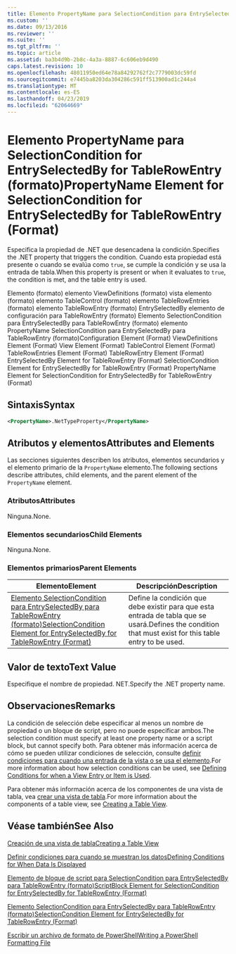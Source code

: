 ```yaml
---
title: Elemento PropertyName para SelectionCondition para EntrySelectedBy para TableRowEntry (formato) | Microsoft Docs
ms.custom: ''
ms.date: 09/13/2016
ms.reviewer: ''
ms.suite: ''
ms.tgt_pltfrm: ''
ms.topic: article
ms.assetid: ba3b4d9b-2b8c-4a3a-8887-6c606eb9d490
caps.latest.revision: 10
ms.openlocfilehash: 48011950ed64e78a84292762f2c7779003dc59fd
ms.sourcegitcommit: e7445ba8203da304286c591ff513900ad1c244a4
ms.translationtype: MT
ms.contentlocale: es-ES
ms.lasthandoff: 04/23/2019
ms.locfileid: "62064669"
---
```

# <a name="propertyname-element-for-selectioncondition-for-entryselectedby-for-tablerowentry-format"></a><span data-ttu-id="1ab28-102">Elemento PropertyName para SelectionCondition for EntrySelectedBy for TableRowEntry (formato)</span><span class="sxs-lookup"><span data-stu-id="1ab28-102">PropertyName Element for SelectionCondition for EntrySelectedBy for TableRowEntry (Format)</span></span>

<span data-ttu-id="1ab28-103">Especifica la propiedad de .NET que desencadena la condición.</span><span class="sxs-lookup"><span data-stu-id="1ab28-103">Specifies the .NET property that triggers the condition.</span></span> <span data-ttu-id="1ab28-104">Cuando esta propiedad está presente o cuando se evalúa como `true`, se cumple la condición y se usa la entrada de tabla.</span><span class="sxs-lookup"><span data-stu-id="1ab28-104">When this property is present or when it evaluates to `true`, the condition is met, and the table entry is used.</span></span>

<span data-ttu-id="1ab28-105">Elemento (formato) elemento ViewDefinitions (formato) vista elemento (formato) elemento TableControl (formato) elemento TableRowEntries (formato) elemento TableRowEntry (formato) EntrySelectedBy elemento de configuración para TableRowEntry (formato) Elemento SelectionCondition para EntrySelectedBy para TableRowEntry (formato) elemento PropertyName SelectionCondition para EntrySelectedBy para TableRowEntry (formato)</span><span class="sxs-lookup"><span data-stu-id="1ab28-105">Configuration Element (Format) ViewDefinitions Element (Format) View Element (Format) TableControl Element (Format) TableRowEntries Element (Format) TableRowEntry Element (Format) EntrySelectedBy Element for TableRowEntry (Format) SelectionCondition Element for EntrySelectedBy for TableRowEntry (Format) PropertyName Element for SelectionCondition for EntrySelectedBy for TableRowEntry (Format)</span></span>

## <a name="syntax"></a><span data-ttu-id="1ab28-106">Sintaxis</span><span class="sxs-lookup"><span data-stu-id="1ab28-106">Syntax</span></span>

```xml
<PropertyName>.NetTypeProperty</PropertyName>
```

## <a name="attributes-and-elements"></a><span data-ttu-id="1ab28-107">Atributos y elementos</span><span class="sxs-lookup"><span data-stu-id="1ab28-107">Attributes and Elements</span></span>

<span data-ttu-id="1ab28-108">Las secciones siguientes describen los atributos, elementos secundarios y el elemento primario de la `PropertyName` elemento.</span><span class="sxs-lookup"><span data-stu-id="1ab28-108">The following sections describe attributes, child elements, and the parent element of the `PropertyName` element.</span></span>

### <a name="attributes"></a><span data-ttu-id="1ab28-109">Atributos</span><span class="sxs-lookup"><span data-stu-id="1ab28-109">Attributes</span></span>

<span data-ttu-id="1ab28-110">Ninguna.</span><span class="sxs-lookup"><span data-stu-id="1ab28-110">None.</span></span>

### <a name="child-elements"></a><span data-ttu-id="1ab28-111">Elementos secundarios</span><span class="sxs-lookup"><span data-stu-id="1ab28-111">Child Elements</span></span>

<span data-ttu-id="1ab28-112">Ninguna.</span><span class="sxs-lookup"><span data-stu-id="1ab28-112">None.</span></span>

### <a name="parent-elements"></a><span data-ttu-id="1ab28-113">Elementos primarios</span><span class="sxs-lookup"><span data-stu-id="1ab28-113">Parent Elements</span></span>

|<span data-ttu-id="1ab28-114">Elemento</span><span class="sxs-lookup"><span data-stu-id="1ab28-114">Element</span></span>|<span data-ttu-id="1ab28-115">Descripción</span><span class="sxs-lookup"><span data-stu-id="1ab28-115">Description</span></span>|
|-------------|-----------------|
|[<span data-ttu-id="1ab28-116">Elemento SelectionCondition para EntrySelectedBy para TableRowEntry (formato)</span><span class="sxs-lookup"><span data-stu-id="1ab28-116">SelectionCondition Element for EntrySelectedBy for TableRowEntry (Format)</span></span>](./selectioncondition-element-for-entryselectedby-for-tablecontrol-format.md)|<span data-ttu-id="1ab28-117">Define la condición que debe existir para que esta entrada de tabla que se usará.</span><span class="sxs-lookup"><span data-stu-id="1ab28-117">Defines the condition that must exist for this table entry to be used.</span></span>|

## <a name="text-value"></a><span data-ttu-id="1ab28-118">Valor de texto</span><span class="sxs-lookup"><span data-stu-id="1ab28-118">Text Value</span></span>

<span data-ttu-id="1ab28-119">Especifique el nombre de propiedad. NET.</span><span class="sxs-lookup"><span data-stu-id="1ab28-119">Specify the .NET property name.</span></span>

## <a name="remarks"></a><span data-ttu-id="1ab28-120">Observaciones</span><span class="sxs-lookup"><span data-stu-id="1ab28-120">Remarks</span></span>

<span data-ttu-id="1ab28-121">La condición de selección debe especificar al menos un nombre de propiedad o un bloque de script, pero no puede especificar ambos.</span><span class="sxs-lookup"><span data-stu-id="1ab28-121">The selection condition must specify at least one property name or a script block, but cannot specify both.</span></span> <span data-ttu-id="1ab28-122">Para obtener más información acerca de cómo se pueden utilizar condiciones de selección, consulte [definir condiciones para cuando una entrada de la vista o se usa el elemento](./defining-conditions-for-displaying-data.md).</span><span class="sxs-lookup"><span data-stu-id="1ab28-122">For more information about how selection conditions can be used, see [Defining Conditions for when a View Entry or Item is Used](./defining-conditions-for-displaying-data.md).</span></span>

<span data-ttu-id="1ab28-123">Para obtener más información acerca de los componentes de una vista de tabla, vea [crear una vista de tabla](./creating-a-table-view.md).</span><span class="sxs-lookup"><span data-stu-id="1ab28-123">For more information about the components of a table view, see [Creating a Table View](./creating-a-table-view.md).</span></span>

## <a name="see-also"></a><span data-ttu-id="1ab28-124">Véase también</span><span class="sxs-lookup"><span data-stu-id="1ab28-124">See Also</span></span>

[<span data-ttu-id="1ab28-125">Creación de una vista de tabla</span><span class="sxs-lookup"><span data-stu-id="1ab28-125">Creating a Table View</span></span>](./creating-a-table-view.md)

[<span data-ttu-id="1ab28-126">Definir condiciones para cuando se muestran los datos</span><span class="sxs-lookup"><span data-stu-id="1ab28-126">Defining Conditions for When Data Is Displayed</span></span>](./defining-conditions-for-displaying-data.md)

[<span data-ttu-id="1ab28-127">Elemento de bloque de script para SelectionCondition para EntrySelectedBy para TableRowEntry (formato)</span><span class="sxs-lookup"><span data-stu-id="1ab28-127">ScriptBlock Element for SelectionCondition for EntrySelectedBy for TableRowEntry (Format)</span></span>](./scriptblock-element-for-selectioncondition-for-entryselectedby-for-tablecontrol-format.md)

[<span data-ttu-id="1ab28-128">Elemento SelectionCondition para EntrySelectedBy para TableRowEntry (formato)</span><span class="sxs-lookup"><span data-stu-id="1ab28-128">SelectionCondition Element for EntrySelectedBy for TableRowEntry (Format)</span></span>](./selectioncondition-element-for-entryselectedby-for-tablecontrol-format.md)

[<span data-ttu-id="1ab28-129">Escribir un archivo de formato de PowerShell</span><span class="sxs-lookup"><span data-stu-id="1ab28-129">Writing a PowerShell Formatting File</span></span>](./writing-a-powershell-formatting-file.md)
